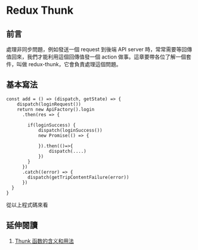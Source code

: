 # Redux Thunk

## 前言

處理非同步問題，例如發送一個 request 到後端 API server 時，常常需要等回傳值回來，我們才能利用這個回傳值發一個 action 做事。這章要帶各位了解一個套件，叫做 redux-thunk，它會負責處理這個問題。

## 基本寫法

```
const add = () => (dispatch, getState) => {
	dispatch(loginRequest())
    return new ApiFactory().login
      .then(res => {
        
        if(loginSuccess) {
			dispatch(loginSuccess())
			new Promise(() => {
			
			}).then(()=>{
				dispatch(....)
			})
		}
      })
      .catch((error) => {
        dispatch(getTripContentFailure(error))
      })
  }
}

```
從以上程式碼來看

## 延伸閱讀

1. [Thunk 函数的含义和用法](http://www.ruanyifeng.com/blog/2015/05/thunk.html)